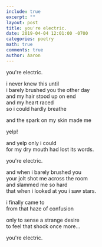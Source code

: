 ```yaml
---
include: true
excerpt: ""
layout: post
title: you're electric.
date: 2019-04-04 12:01:00 -0700
categories: poetry 
math: true
comments: true
author: Aaron
---
```



you're electric.  

i never knew this until  
i barely brushed you the other day  
and my hair stood up on end  
and my heart raced  
so i could hardly breathe  

and the spark on my skin made me  

yelp!  

and yelp only i could  
for my dry mouth had lost its words.  

you're electric.  

and when i barely brushed you  
your jolt shot me across the room  
and slammed me so hard  
that when i looked at you i saw stars.  

i finally came to  
from that haze of confusion  

only to sense a strange desire  
to feel that shock once more...  

you're electric.